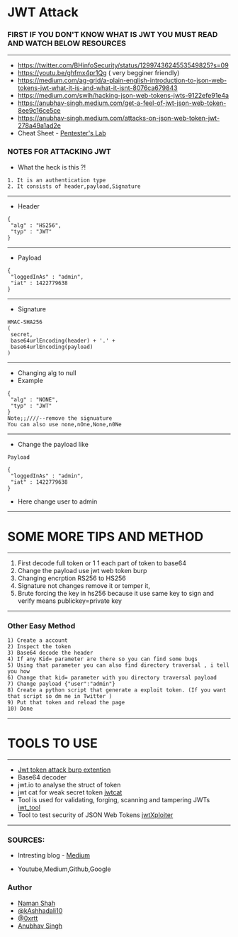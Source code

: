 # JWT Attack

### FIRST IF YOU DON'T KNOW WHAT IS JWT YOU MUST READ AND WATCH BELOW RESOURCES

---

-   https://twitter.com/BHinfoSecurity/status/1299743624553549825?s=09
-   https://youtu.be/ghfmx4pr1Qg ( very begginer friendly)
-   https://medium.com/ag-grid/a-plain-english-introduction-to-json-web-tokens-jwt-what-it-is-and-what-it-isnt-8076ca679843
-   https://medium.com/swlh/hacking-json-web-tokens-jwts-9122efe91e4a
-   https://anubhav-singh.medium.com/get-a-feel-of-jwt-json-web-token-8ee9c16ce5ce
-   https://anubhav-singh.medium.com/attacks-on-json-web-token-jwt-278a49a1ad2e
-   Cheat Sheet - [Pentester's Lab](https://assets.pentesterlab.com/jwt_security_cheatsheet/jwt_security_cheatsheet.pdf)

### NOTES FOR ATTACKING JWT

-   What the heck is this ?!

```
1. It is an authentication type
2. It consists of header,payload,Signature
```

---

-   Header

```
{
 "alg" : "HS256",
 "typ" : "JWT"
}
```

---

-   Payload

```
{
 "loggedInAs" : "admin",
 "iat" : 1422779638
}
```

---

-   Signature

```
HMAC-SHA256
(
 secret,
 base64urlEncoding(header) + '.' +
 base64urlEncoding(payload)
)
```

---

-   Changing alg to null
-   Example

```
{
 "alg" : "NONE",
 "typ" : "JWT"
}
Note;;////--remove the signuature
You can also use none,nOne,None,n0Ne
```

---

-   Change the payload like

```
Payload

{
 "loggedInAs" : "admin",
 "iat" : 1422779638
}
```

-   Here change user to admin

---

# SOME MORE TIPS AND METHOD

---

1.  First decode full token or 1 1 each part of token to base64
2.  Change the payload use jwt web token burp
3.  Changing encrption RS256 to HS256
4.  Signature not changes remove it or temper it,
5.  Brute forcing the key in hs256 because it use same key to sign and verify means publickey=private key

---

### Other Easy Method

```
1) Create a account
2) Inspect the token
3) Base64 decode the header
4) If any Kid= parameter are there so you can find some bugs
5) Using that parameter you can also find directory traversal , i tell you how
6) Change that kid= parameter with you directory traversal payload
7) Change payload {"user":"admin"}
8) Create a python script that generate a exploit token. (If you want that script so dm me in Twitter )
9) Put that token and reload the page
10) Done
```

---

# TOOLS TO USE

---

-   [Jwt token attack burp extention](https://github.com/portswigger/json-web-token-attacker)
-   Base64 decoder
-   jwt.io to analyse the struct of token
-   jwt cat for weak secret token [jwtcat](https://github.com/aress31/jwtcat)
-   Tool is used for validating, forging, scanning and tampering JWTs [jwt_tool](https://github.com/ticarpi/jwt_tool)
-   Tool to test security of JSON Web Tokens [jwtXploiter](https://github.com/DontPanicO/jwtXploiter)

---

### SOURCES:

-   Intresting blog - [Medium](https://barrymalone.medium.com/json-web-tokens-beginner-exploitation-5a44f8f6efff)

*   Youtube,Medium,Github,Google

### Author

-   [Naman Shah](https://twitter.com/naman_1910)
-   [@kAshhadali10](https://twitter.com/kAshhadali10)
-   [@0xrtt](https://twitter.com/0xrtt)
-   [Anubhav Singh](https://twitter.com/AnubhavSingh_)
